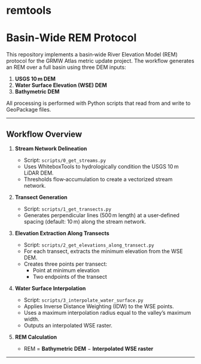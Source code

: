 # remtools

# Basin‑Wide REM Protocol

This repository implements a basin‑wide River Elevation Model (REM) protocol for the GRMW Atlas metric update project. The workflow generates an REM over a full basin using three DEM inputs:

1. **USGS 10 m DEM**  
2. **Water Surface Elevation (WSE) DEM**  
3. **Bathymetric DEM**  

All processing is performed with Python scripts that read from and write to GeoPackage files.

---

## Workflow Overview

1. **Stream Network Delineation**  
   - Script: `scripts/0_get_streams.py`  
   - Uses WhiteboxTools to hydrologically condition the USGS 10 m LiDAR DEM.  
   - Thresholds flow‑accumulation to create a vectorized stream network.  

2. **Transect Generation**  
   - Script: `scripts/1_get_transects.py`  
   - Generates perpendicular lines (500 m length) at a user‑defined spacing (default: 10 m) along the stream network.  

3. **Elevation Extraction Along Transects**  
   - Script: `scripts/2_get_elevations_along_transect.py`  
   - For each transect, extracts the minimum elevation from the WSE DEM.  
   - Creates three points per transect:  
     - Point at minimum elevation  
     - Two endpoints of the transect  

4. **Water Surface Interpolation**  
   - Script: `scripts/3_interpolate_water_surface.py`  
   - Applies Inverse Distance Weighting (IDW) to the WSE points.  
   - Uses a maximum interpolation radius equal to the valley’s maximum width.  
   - Outputs an interpolated WSE raster.  

5. **REM Calculation**  
   - REM = **Bathymetric DEM** − **Interpolated WSE raster**  

---





